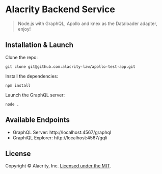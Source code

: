 # Alacrity Backend Service

> Node.js with GraphQL, Apollo and knex as the Dataloader adapter, enjoy!

## Installation & Launch

Clone the repo:

```
git clone git@github.com:alacrity-law/apollo-test-app.git
```

Install the dependencies:

```
npm install
```

Launch the GraphQL server:

```
node .
```

## Available Endpoints

* GraphQL Server: http://localhost:4567/graphql
* GraphiQL Explorer: http://localhost:4567/gqli


## License

Copyright © Alacrity, Inc. [Licensed under the MIT](https://github.com/waldophotos/kafka-avro/blob/master/LICENSE).
